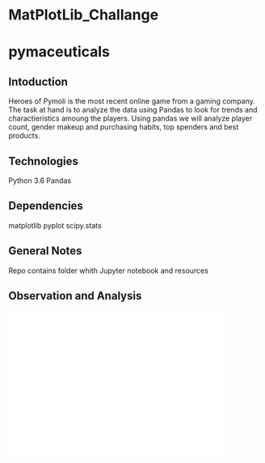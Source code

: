 # MatPlotLib_Challange

<h1>pymaceuticals</h1>

<h2>Intoduction</h2>

Heroes of Pymoli is the most recent online game from a gaming company. The task at hand is to analyze the data using Pandas to look for trends and charactieristics amoung the players. Using pandas we will analyze player count, gender makeup and purchasing habits, top spenders and best products.

<h2>Technologies</h2>

Python 3.6
Pandas

<h2>Dependencies</h2>
matplotlib
pyplot
scipy.stats

<h2>General Notes</h2>

Repo contains folder whith Jupyter notebook and resources


<h2>Observation and Analysis</h2>

<img src="Drug Treatment Bar Chart.png" alt="Drug Treatment Bar Chart">

